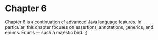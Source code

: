 # Chapter 6

Chapter 6 is a continuation of advanced Java language features. In particular, this chapter focuses on assertions, annotations, generics, and enums. Enums -- such a majestic bird. ;)
